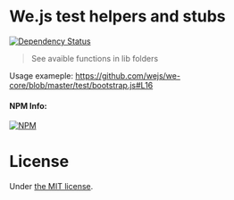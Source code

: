 # We.js test helpers and stubs

[![Dependency Status](https://david-dm.org/wejs/we-test-tools.png)](https://david-dm.org/wejs/we-test-tools)

> See avaible functions in lib folders

Usage exameple: https://github.com/wejs/we-core/blob/master/test/bootstrap.js#L16


#### NPM Info:
[![NPM](https://nodei.co/npm/we-test-tools.png?downloads=true&downloadRank=true&stars=true)](https://nodei.co/npm/we-test-tools/)

# License

Under [the MIT license](LICENSE).
